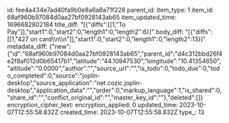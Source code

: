 id: fee4a434e7ad40fa9b0e8a6a6a71f228
parent_id: 
item_type: 1
item_id: 68af960b97084d0aa27bf0928143ab65
item_updated_time: 1696682802184
title_diff: "[{\"diffs\":[[1,\"To Pay\"]],\"start1\":0,\"start2\":0,\"length1\":0,\"length2\":6}]"
body_diff: "[{\"diffs\":[[1,\"427 on card\\\n\\\n\"]],\"start1\":0,\"start2\":0,\"length1\":0,\"length2\":13}]"
metadata_diff: {"new":{"id":"68af960b97084d0aa27bf0928143ab65","parent_id":"d4c312bbd26f4e2f8af012d0b65417b1","latitude":"44.10947530","longitude":"10.41354650","altitude":"0.0000","author":"","source_url":"","is_todo":0,"todo_due":0,"todo_completed":0,"source":"joplin-desktop","source_application":"net.cozic.joplin-desktop","application_data":"","order":0,"markup_language":1,"is_shared":0,"share_id":"","conflict_original_id":"","master_key_id":""},"deleted":[]}
encryption_cipher_text: 
encryption_applied: 0
updated_time: 2023-10-07T12:55:58.832Z
created_time: 2023-10-07T12:55:58.832Z
type_: 13